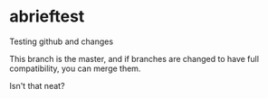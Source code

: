 # abrieftest
Testing github and changes

This branch is the master, and if branches are changed to have full compatibility, you can merge them.

Isn't that neat?
